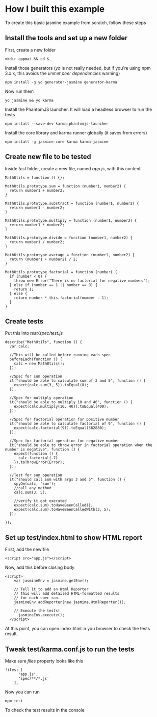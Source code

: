 # How I built this example

To create this basic jasmine example from scratch, follow these steps

## Install the tools and set up a new folder

First, create a new folder

```
mkdir appmat && cd $_
```

Install those generators (*yo* is not really needed, but if you're using npm 3.x.x, this avoids the *unmet peer dependencies* warning)

```
npm install -g yo generator-jasmine generator-karma
```

Now run them

```
yo jasmine && yo karma
```

Install the PhantomJS launcher. It will load a headless browser to run the tests

```
npm install --save-dev karma-phantomjs-launcher
```

Install the core library and karma runner globally (it saves from errors)

```
npm install -g jasmine-core karma karma-jasmine
```

## Create new file to be tested

Inside *test* folder, create a new file, named *app.js*, with this content

```
MathUtils = function () {};

MathUtils.prototype.sum = function (number1, number2) {
  return number1 + number2;
}

MathUtils.prototype.substract = function (number1, number2) {
  return number1 - number2;
}

MathUtils.prototype.multiply = function (number1, number2) {
  return number1 * number2;
}

MathUtils.prototype.divide = function (number1, number2) {
  return number1 / number2;
}

MathUtils.prototype.average = function (number1, number2) {
  return (number1 + number2) / 2;
}

MathUtils.prototype.factorial = function (number) {
  if (number < 0) {
    throw new Error("There is no factorial for negative numbers");
  } else if (number == 1 || number == 0) {
    return 1;
  } else {
    return number * this.factorial(number - 1);
  }
}
```

## Create tests

Put this into *test/spec/test.js*

```
describe("MathUtils", function () {
  var calc;

  //This will be called before running each spec
  beforeEach(function () {
    calc = new MathUtils();
  });

  //Spec for sum operation
  it("should be able to calculate sum of 3 and 5", function () {
    expect(calc.sum(3, 5)).toEqual(8);
  });

  //Spec for multiply operation
  it("should be able to multiply 10 and 40", function () {
    expect(calc.multiply(10, 40)).toEqual(400);
  });

  //Spec for factorial operation for positive number
  it("should be able to calculate factorial of 9", function () {
    expect(calc.factorial(9)).toEqual(362880);
  });

  //Spec for factorial operation for negative number
  it("should be able to throw error in factorial operation when the number is negative", function () {
    expect(function () {
      calc.factorial(-7)
    }).toThrowError(Error);
  });

  //Test for sum operation
  it("should call sum with args 3 and 5", function () {
    spyOn(calc, 'sum');
    //call any method
    calc.sum(3, 5);

    //verify it got executed
    expect(calc.sum).toHaveBeenCalled();
    expect(calc.sum).toHaveBeenCalledWith(3, 5);
  });

});
```


## Set up test/index.html to show HTML report 

First, add the new file

```
<script src="app.js"></script>
```

Now, add this before closing body

```
<script>
    var jasmineEnv = jasmine.getEnv();
  
    // Tell it to add an Html Reporter
    // this will add detailed HTML-formatted results
    // for each spec ran.
    jasmineEnv.addReporter(new jasmine.HtmlReporter());
  
    // Execute the tests!
      jasmineEnv.execute();
  </script>
```

At this point, you can open index.html in you browser to check the tests result.


## Tweak test/karma.conf.js to run the tests

Make sure *files* property looks like this

```
files: [
      'app.js',
      'spec/**/*.js'
    ],
```

Now you can run 

```
npm test
```

To check the test results in the console
